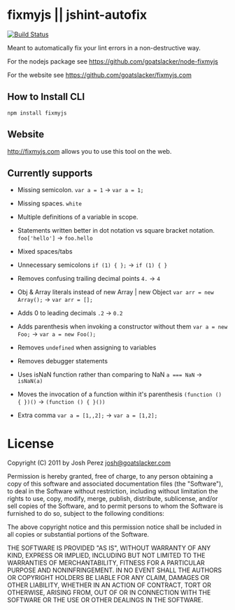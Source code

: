 # fixmyjs || jshint-autofix

[![Build Status](https://secure.travis-ci.org/jshint/fixmyjs.png)](http://travis-ci.org/jshint/fixmyjs)

Meant to automatically fix your lint errors in a non-destructive way.

For the nodejs package see https://github.com/goatslacker/node-fixmyjs

For the website see https://github.com/goatslacker/fixmyjs.com

## How to Install CLI

    npm install fixmyjs

## Website

http://fixmyjs.com allows you to use this tool on the web.

## Currently supports

* Missing semicolon. `var a = 1` -> `var a = 1;`

* Missing spaces. `white`

* Multiple definitions of a variable in scope.

* Statements written better in dot notation vs square bracket notation. `foo['hello']` -> `foo.hello`

* Mixed spaces/tabs

* Unnecessary semicolons `if (1) { };` -> `if (1) { }`

* Removes confusing trailing decimal points `4.` -> `4`

* Obj & Array literals instead of new Array | new Object `var arr = new Array();` -> `var arr = [];`

* Adds 0 to leading decimals `.2` -> `0.2`

* Adds parenthesis when invoking a constructor without them `var a = new Foo;` -> `var a = new Foo();`

* Removes `undefined` when assigning to variables

* Removes debugger statements

* Uses isNaN function rather than comparing to NaN `a === NaN` -> `isNaN(a)`

* Moves the invocation of a function within it's parenthesis `(function () { })()` -> `(function () { }())`

* Extra comma `var a = [1,,2];` -> `var a = [1,2];`

# License

Copyright (C) 2011 by Josh Perez <josh@goatslacker.com>

Permission is hereby granted, free of charge, to any person obtaining a copy
of this software and associated documentation files (the "Software"), to deal
in the Software without restriction, including without limitation the rights
to use, copy, modify, merge, publish, distribute, sublicense, and/or sell
copies of the Software, and to permit persons to whom the Software is
furnished to do so, subject to the following conditions:

The above copyright notice and this permission notice shall be included in
all copies or substantial portions of the Software.

THE SOFTWARE IS PROVIDED "AS IS", WITHOUT WARRANTY OF ANY KIND, EXPRESS OR
IMPLIED, INCLUDING BUT NOT LIMITED TO THE WARRANTIES OF MERCHANTABILITY,
FITNESS FOR A PARTICULAR PURPOSE AND NONINFRINGEMENT. IN NO EVENT SHALL THE
AUTHORS OR COPYRIGHT HOLDERS BE LIABLE FOR ANY CLAIM, DAMAGES OR OTHER
LIABILITY, WHETHER IN AN ACTION OF CONTRACT, TORT OR OTHERWISE, ARISING FROM,
OUT OF OR IN CONNECTION WITH THE SOFTWARE OR THE USE OR OTHER DEALINGS IN
THE SOFTWARE.
